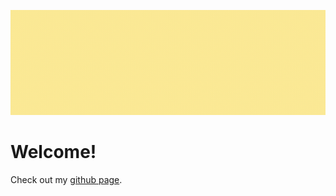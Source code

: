 ![alt text](rafaxe.github.io.gif)
# Welcome!
Check out my [github page](https://rafaxe.github.io/).
